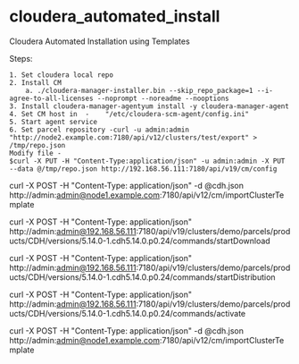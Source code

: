 # cloudera_automated_install
Cloudera Automated Installation using Templates


Steps:

	1. Set cloudera local repo
	2. Install CM
		a. ./cloudera-manager-installer.bin --skip_repo_package=1 --i-agree-to-all-licenses --noprompt --noreadme --nooptions
	3. Install cloudera-manager-agentyum install -y cloudera-manager-agent
	4. Set CM host in  -    "/etc/cloudera-scm-agent/config.ini"
	5. Start agent service
	6. Set parcel repository -curl -u admin:admin  "http://node2.example.com:7180/api/v12/clusters/test/export" > /tmp/repo.json
	Modify file - 
	$curl -X PUT -H "Content-Type:application/json" -u admin:admin -X PUT --data @/tmp/repo.json http://192.168.56.111:7180/api/v19/cm/config



curl -X POST -H "Content-Type: application/json" -d @cdh.json  http://admin:admin@node1.example.com:7180/api/v12/cm/importClusterTemplate

curl -X POST -H "Content-Type: application/json" http://admin:admin@192.168.56.111:7180/api/v19/clusters/demo/parcels/products/CDH/versions/5.14.0-1.cdh5.14.0.p0.24/commands/startDownload

curl -X POST -H "Content-Type: application/json" http://admin:admin@192.168.56.111:7180/api/v19/clusters/demo/parcels/products/CDH/versions/5.14.0-1.cdh5.14.0.p0.24/commands/startDistribution

curl -X POST -H "Content-Type: application/json" http://admin:admin@192.168.56.111:7180/api/v19/clusters/demo/parcels/products/CDH/versions/5.14.0-1.cdh5.14.0.p0.24/commands/activate

curl -X POST -H "Content-Type: application/json" -d @cdh.json  http://admin:admin@node1.example.com:7180/api/v12/cm/importClusterTemplate
